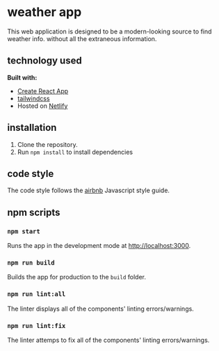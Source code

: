 # weather app
This web application is designed to be a modern-looking source to find weather info. without all the extraneous information.

## technology used
<b>Built with:</b>
<ul>
  <li><a target="_blank" href="https://create-react-app.dev/">Create React App</a></li>
  <li><a target="_blank" href="https://tailwindcss.com/">tailwindcss</a></li>
  <li>Hosted on <a target="_blank" href="https://www.netlify.com/">Netlify</a></li>
</ul>

## installation
<ol>
  <li>Clone the repository.</li>
  <li>Run <code>npm install</code> to install dependencies</li>
</ol>

## code style
The code style follows the [airbnb](https://github.com/airbnb/javascript) Javascript style guide.

## npm scripts

### `npm start`
Runs the app in the development mode at [http://localhost:3000](http://localhost:3000).<br />

### `npm run build`
Builds the app for production to the `build` folder.<br />

### `npm run lint:all`
The linter displays all of the components' linting errors/warnings.

### `npm run lint:fix`
The linter attemps to fix all of the components' linting errors/warnings.
